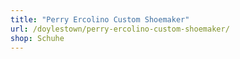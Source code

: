 ```yaml
---
title: "Perry Ercolino Custom Shoemaker"
url: /doylestown/perry-ercolino-custom-shoemaker/
shop: Schuhe
---
```


